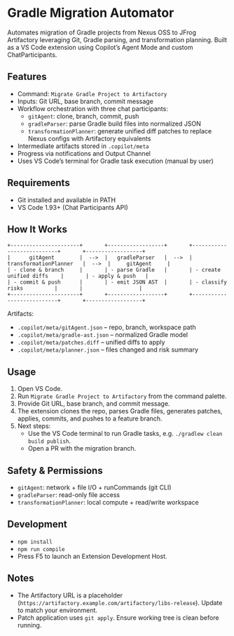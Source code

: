 # Gradle Migration Automator

Automates migration of Gradle projects from Nexus OSS to JFrog Artifactory leveraging Git, Gradle parsing, and transformation planning. Built as a VS Code extension using Copilot’s Agent Mode and custom ChatParticipants.

## Features
- Command: `Migrate Gradle Project to Artifactory`
- Inputs: Git URL, base branch, commit message
- Workflow orchestration with three chat participants:
  - `gitAgent`: clone, branch, commit, push
  - `gradleParser`: parse Gradle build files into normalized JSON
  - `transformationPlanner`: generate unified diff patches to replace Nexus configs with Artifactory equivalents
- Intermediate artifacts stored in `.copilot/meta`
- Progress via notifications and Output Channel
- Uses VS Code’s terminal for Gradle task execution (manual by user)

## Requirements
- Git installed and available in PATH
- VS Code 1.93+ (Chat Participants API)

## How It Works

```
+----------------------+       +------------------+       +---------------------------+       +------------------+
|      gitAgent        |  -->  |   gradleParser   |  -->  |   transformationPlanner   |  -->  |     gitAgent     |
| - clone & branch     |       | - parse Gradle   |       | - create unified diffs    |       | - apply & push   |
| - commit & push      |       | - emit JSON AST  |       | - classify risks          |       |                  |
+----------------------+       +------------------+       +---------------------------+       +------------------+
```

Artifacts:
- `.copilot/meta/gitAgent.json` – repo, branch, workspace path
- `.copilot/meta/gradle-ast.json` – normalized Gradle model
- `.copilot/meta/patches.diff` – unified diffs to apply
- `.copilot/meta/planner.json` – files changed and risk summary

## Usage
1. Open VS Code.
2. Run `Migrate Gradle Project to Artifactory` from the command palette.
3. Provide Git URL, base branch, and commit message.
4. The extension clones the repo, parses Gradle files, generates patches, applies, commits, and pushes to a feature branch.
5. Next steps:
   - Use the VS Code terminal to run Gradle tasks, e.g. `./gradlew clean build publish`.
   - Open a PR with the migration branch.

## Safety & Permissions
- `gitAgent`: network + file I/O + runCommands (git CLI)
- `gradleParser`: read-only file access
- `transformationPlanner`: local compute + read/write workspace

## Development
- `npm install`
- `npm run compile`
- Press F5 to launch an Extension Development Host.

## Notes
- The Artifactory URL is a placeholder (`https://artifactory.example.com/artifactory/libs-release`). Update to match your environment.
- Patch application uses `git apply`. Ensure working tree is clean before running.